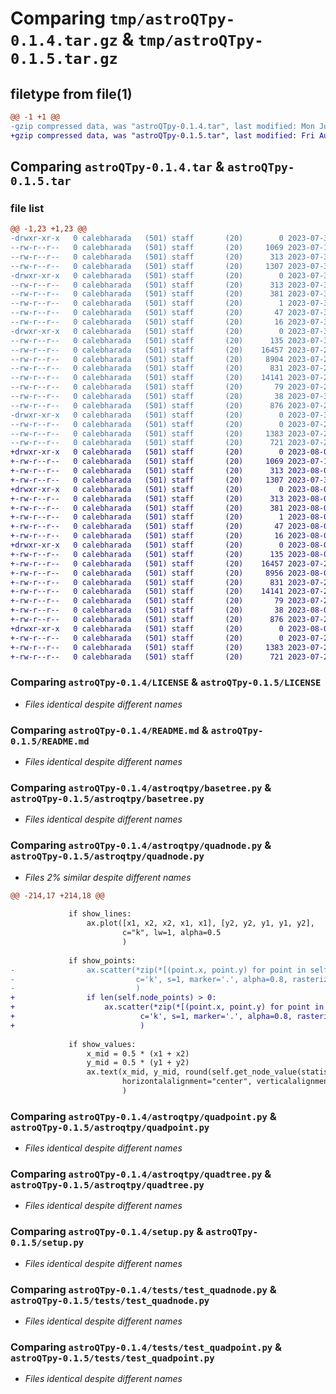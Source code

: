 # Comparing `tmp/astroQTpy-0.1.4.tar.gz` & `tmp/astroQTpy-0.1.5.tar.gz`

## filetype from file(1)

```diff
@@ -1 +1 @@
-gzip compressed data, was "astroQTpy-0.1.4.tar", last modified: Mon Jul 31 21:41:39 2023, max compression
+gzip compressed data, was "astroQTpy-0.1.5.tar", last modified: Fri Aug  4 16:14:31 2023, max compression
```

## Comparing `astroQTpy-0.1.4.tar` & `astroQTpy-0.1.5.tar`

### file list

```diff
@@ -1,23 +1,23 @@
-drwxr-xr-x   0 calebharada   (501) staff       (20)        0 2023-07-31 21:41:39.215078 astroQTpy-0.1.4/
--rw-r--r--   0 calebharada   (501) staff       (20)     1069 2023-07-15 16:01:20.000000 astroQTpy-0.1.4/LICENSE
--rw-r--r--   0 calebharada   (501) staff       (20)      313 2023-07-31 21:41:39.214590 astroQTpy-0.1.4/PKG-INFO
--rw-r--r--   0 calebharada   (501) staff       (20)     1307 2023-07-31 21:39:08.000000 astroQTpy-0.1.4/README.md
-drwxr-xr-x   0 calebharada   (501) staff       (20)        0 2023-07-31 21:41:39.207322 astroQTpy-0.1.4/astroQTpy.egg-info/
--rw-r--r--   0 calebharada   (501) staff       (20)      313 2023-07-31 21:41:39.000000 astroQTpy-0.1.4/astroQTpy.egg-info/PKG-INFO
--rw-r--r--   0 calebharada   (501) staff       (20)      381 2023-07-31 21:41:39.000000 astroQTpy-0.1.4/astroQTpy.egg-info/SOURCES.txt
--rw-r--r--   0 calebharada   (501) staff       (20)        1 2023-07-31 21:41:39.000000 astroQTpy-0.1.4/astroQTpy.egg-info/dependency_links.txt
--rw-r--r--   0 calebharada   (501) staff       (20)       47 2023-07-31 21:41:39.000000 astroQTpy-0.1.4/astroQTpy.egg-info/requires.txt
--rw-r--r--   0 calebharada   (501) staff       (20)       16 2023-07-31 21:41:39.000000 astroQTpy-0.1.4/astroQTpy.egg-info/top_level.txt
-drwxr-xr-x   0 calebharada   (501) staff       (20)        0 2023-07-31 21:41:39.211280 astroQTpy-0.1.4/astroqtpy/
--rw-r--r--   0 calebharada   (501) staff       (20)      135 2023-07-31 21:34:54.000000 astroQTpy-0.1.4/astroqtpy/__init__.py
--rw-r--r--   0 calebharada   (501) staff       (20)    16457 2023-07-26 22:04:11.000000 astroQTpy-0.1.4/astroqtpy/basetree.py
--rw-r--r--   0 calebharada   (501) staff       (20)     8904 2023-07-26 22:04:11.000000 astroQTpy-0.1.4/astroqtpy/quadnode.py
--rw-r--r--   0 calebharada   (501) staff       (20)      831 2023-07-26 22:04:11.000000 astroQTpy-0.1.4/astroqtpy/quadpoint.py
--rw-r--r--   0 calebharada   (501) staff       (20)    14141 2023-07-26 22:04:11.000000 astroQTpy-0.1.4/astroqtpy/quadtree.py
--rw-r--r--   0 calebharada   (501) staff       (20)       79 2023-07-26 22:04:11.000000 astroQTpy-0.1.4/pyproject.toml
--rw-r--r--   0 calebharada   (501) staff       (20)       38 2023-07-31 21:41:39.215185 astroQTpy-0.1.4/setup.cfg
--rw-r--r--   0 calebharada   (501) staff       (20)      876 2023-07-26 23:07:18.000000 astroQTpy-0.1.4/setup.py
-drwxr-xr-x   0 calebharada   (501) staff       (20)        0 2023-07-31 21:41:39.213451 astroQTpy-0.1.4/tests/
--rw-r--r--   0 calebharada   (501) staff       (20)        0 2023-07-20 22:59:55.000000 astroQTpy-0.1.4/tests/__init__.py
--rw-r--r--   0 calebharada   (501) staff       (20)     1383 2023-07-26 22:04:11.000000 astroQTpy-0.1.4/tests/test_quadnode.py
--rw-r--r--   0 calebharada   (501) staff       (20)      721 2023-07-20 01:38:47.000000 astroQTpy-0.1.4/tests/test_quadpoint.py
+drwxr-xr-x   0 calebharada   (501) staff       (20)        0 2023-08-04 16:14:31.044959 astroQTpy-0.1.5/
+-rw-r--r--   0 calebharada   (501) staff       (20)     1069 2023-07-15 16:01:20.000000 astroQTpy-0.1.5/LICENSE
+-rw-r--r--   0 calebharada   (501) staff       (20)      313 2023-08-04 16:14:31.044602 astroQTpy-0.1.5/PKG-INFO
+-rw-r--r--   0 calebharada   (501) staff       (20)     1307 2023-07-31 21:39:08.000000 astroQTpy-0.1.5/README.md
+drwxr-xr-x   0 calebharada   (501) staff       (20)        0 2023-08-04 16:14:31.041811 astroQTpy-0.1.5/astroQTpy.egg-info/
+-rw-r--r--   0 calebharada   (501) staff       (20)      313 2023-08-04 16:14:30.000000 astroQTpy-0.1.5/astroQTpy.egg-info/PKG-INFO
+-rw-r--r--   0 calebharada   (501) staff       (20)      381 2023-08-04 16:14:30.000000 astroQTpy-0.1.5/astroQTpy.egg-info/SOURCES.txt
+-rw-r--r--   0 calebharada   (501) staff       (20)        1 2023-08-04 16:14:30.000000 astroQTpy-0.1.5/astroQTpy.egg-info/dependency_links.txt
+-rw-r--r--   0 calebharada   (501) staff       (20)       47 2023-08-04 16:14:30.000000 astroQTpy-0.1.5/astroQTpy.egg-info/requires.txt
+-rw-r--r--   0 calebharada   (501) staff       (20)       16 2023-08-04 16:14:30.000000 astroQTpy-0.1.5/astroQTpy.egg-info/top_level.txt
+drwxr-xr-x   0 calebharada   (501) staff       (20)        0 2023-08-04 16:14:31.043374 astroQTpy-0.1.5/astroqtpy/
+-rw-r--r--   0 calebharada   (501) staff       (20)      135 2023-08-04 16:07:56.000000 astroQTpy-0.1.5/astroqtpy/__init__.py
+-rw-r--r--   0 calebharada   (501) staff       (20)    16457 2023-07-26 22:04:11.000000 astroQTpy-0.1.5/astroqtpy/basetree.py
+-rw-r--r--   0 calebharada   (501) staff       (20)     8956 2023-08-04 16:07:56.000000 astroQTpy-0.1.5/astroqtpy/quadnode.py
+-rw-r--r--   0 calebharada   (501) staff       (20)      831 2023-07-26 22:04:11.000000 astroQTpy-0.1.5/astroqtpy/quadpoint.py
+-rw-r--r--   0 calebharada   (501) staff       (20)    14141 2023-07-26 22:04:11.000000 astroQTpy-0.1.5/astroqtpy/quadtree.py
+-rw-r--r--   0 calebharada   (501) staff       (20)       79 2023-07-26 22:04:11.000000 astroQTpy-0.1.5/pyproject.toml
+-rw-r--r--   0 calebharada   (501) staff       (20)       38 2023-08-04 16:14:31.045045 astroQTpy-0.1.5/setup.cfg
+-rw-r--r--   0 calebharada   (501) staff       (20)      876 2023-07-26 23:07:18.000000 astroQTpy-0.1.5/setup.py
+drwxr-xr-x   0 calebharada   (501) staff       (20)        0 2023-08-04 16:14:31.044204 astroQTpy-0.1.5/tests/
+-rw-r--r--   0 calebharada   (501) staff       (20)        0 2023-07-20 22:59:55.000000 astroQTpy-0.1.5/tests/__init__.py
+-rw-r--r--   0 calebharada   (501) staff       (20)     1383 2023-07-26 22:04:11.000000 astroQTpy-0.1.5/tests/test_quadnode.py
+-rw-r--r--   0 calebharada   (501) staff       (20)      721 2023-07-20 01:38:47.000000 astroQTpy-0.1.5/tests/test_quadpoint.py
```

### Comparing `astroQTpy-0.1.4/LICENSE` & `astroQTpy-0.1.5/LICENSE`

 * *Files identical despite different names*

### Comparing `astroQTpy-0.1.4/README.md` & `astroQTpy-0.1.5/README.md`

 * *Files identical despite different names*

### Comparing `astroQTpy-0.1.4/astroqtpy/basetree.py` & `astroQTpy-0.1.5/astroqtpy/basetree.py`

 * *Files identical despite different names*

### Comparing `astroQTpy-0.1.4/astroqtpy/quadnode.py` & `astroQTpy-0.1.5/astroqtpy/quadnode.py`

 * *Files 2% similar despite different names*

```diff
@@ -214,17 +214,18 @@
             
             if show_lines:
                 ax.plot([x1, x2, x2, x1, x1], [y2, y2, y1, y1, y2],
                         c="k", lw=1, alpha=0.5
                         )
             
             if show_points:
-                ax.scatter(*zip(*[(point.x, point.y) for point in self.node_points]),
-                           c='k', s=1, marker='.', alpha=0.8, rasterized=True
-                           )
+                if len(self.node_points) > 0:
+                    ax.scatter(*zip(*[(point.x, point.y) for point in self.node_points]),
+                            c='k', s=1, marker='.', alpha=0.8, rasterized=True
+                            )
                 
             if show_values:
                 x_mid = 0.5 * (x1 + x2)
                 y_mid = 0.5 * (y1 + y2)
                 ax.text(x_mid, y_mid, round(self.get_node_value(statistic), 2),
                         horizontalalignment="center", verticalalignment="center", c="k", size=10
                         )
```

### Comparing `astroQTpy-0.1.4/astroqtpy/quadpoint.py` & `astroQTpy-0.1.5/astroqtpy/quadpoint.py`

 * *Files identical despite different names*

### Comparing `astroQTpy-0.1.4/astroqtpy/quadtree.py` & `astroQTpy-0.1.5/astroqtpy/quadtree.py`

 * *Files identical despite different names*

### Comparing `astroQTpy-0.1.4/setup.py` & `astroQTpy-0.1.5/setup.py`

 * *Files identical despite different names*

### Comparing `astroQTpy-0.1.4/tests/test_quadnode.py` & `astroQTpy-0.1.5/tests/test_quadnode.py`

 * *Files identical despite different names*

### Comparing `astroQTpy-0.1.4/tests/test_quadpoint.py` & `astroQTpy-0.1.5/tests/test_quadpoint.py`

 * *Files identical despite different names*

